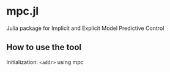 # mpc.jl
Julia package for Implicit and Explicit Model Predictive Control

## How to use the tool
Initialization:
`<addr>` using mpc
